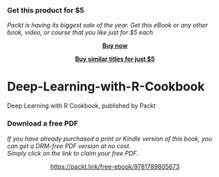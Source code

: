 
### Get this product for $5

<i>Packt is having its biggest sale of the year. Get this eBook or any other book, video, or course that you like just for $5 each</i>


<b><p align='center'>[Buy now](https://packt.link/9781789805673)</p></b>


<b><p align='center'>[Buy similar titles for just $5](https://subscription.packtpub.com/search)</p></b>


# Deep-Learning-with-R-Cookbook
Deep Learning with R Cookbook, published by Packt
### Download a free PDF

 <i>If you have already purchased a print or Kindle version of this book, you can get a DRM-free PDF version at no cost.<br>Simply click on the link to claim your free PDF.</i>
<p align="center"> <a href="https://packt.link/free-ebook/9781789805673">https://packt.link/free-ebook/9781789805673 </a> </p>